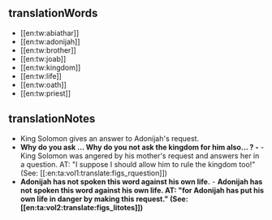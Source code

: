 ## translationWords

* [[en:tw:abiathar]]
* [[en:tw:adonijah]]
* [[en:tw:brother]]
* [[en:tw:joab]]
* [[en:tw:kingdom]]
* [[en:tw:life]]
* [[en:tw:oath]]
* [[en:tw:priest]]

## translationNotes

* King Solomon gives an answer to Adonijah's request.
* **Why do you ask … Why do you not ask the kingdom for him also… ? -** - </b>  King Solomon was angered by his mother's request and answers her in a question. AT: "I suppose I should allow him to rule the kingdom too!" (See: [[:en:ta:vol1:translate:figs_rquestion]])
* **Adonijah has not spoken this word against his own life.** - <b>Adonijah has not spoken this word against his own life.<b> AT: "for Adonijah has put his own life in danger by making this request." (See: [[en:ta:vol2:translate:figs_litotes]])
